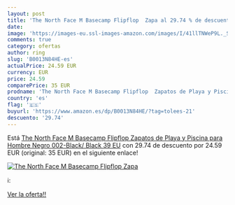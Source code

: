```yaml
---
layout: post
title: 'The North Face M Basecamp Flipflop  Zapa al 29.74 % de descuento'
date: 
image: 'https://images-eu.ssl-images-amazon.com/images/I/41llTNWeP9L._SL200_.jpg'
comments: true
category: ofertas
author: ring
slug: 'B0013N84HE-es'
actualPrice: 24.59 EUR
currency: EUR
price: 24.59
comparePrice: 35 EUR
prodname: 'The North Face M Basecamp Flipflop  Zapatos de Playa y Piscina para Hombre  Negro  002-Black/ Black   39 EU'
country: 'es'
flag: '🇪🇸'
buyurl: 'https://www.amazon.es/dp/B0013N84HE/?tag=tolees-21'
descuento: '29.74'
---
```


Está [The North Face M Basecamp Flipflop  Zapatos de Playa y Piscina para Hombre  Negro  002-Black/ Black   39 EU](https://www.amazon.es/dp/B0013N84HE/?tag=tolees-21) con 29.74 de descuento por 24.59 EUR (original: 35 EUR) en el siguiente enlace!

[![The North Face M Basecamp Flipflop  Zapa](https://images-eu.ssl-images-amazon.com/images/I/41llTNWeP9L._SL200_.jpg)](https://www.amazon.es/dp/B0013N84HE/?tag=tolees-21)

ℹ️:


[Ver la oferta!!](https://www.amazon.es/dp/B0013N84HE/?tag=tolees-21)
